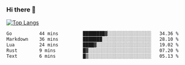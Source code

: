 ### Hi there 👋

<!--
**3Xpl0it3r/3Xpl0it3r** is a ✨ _special_ ✨ repository because its `README.md` (this file) appears on your GitHub profile.

Here are some ideas to get you started:

- 🔭 I’m currently working on ...
- 🌱 I’m currently learning ...
- 👯 I’m looking to collaborate on ...
- 🤔 I’m looking for help with ...
- 💬 Ask me about ...
- 📫 How to reach me: ...
- 😄 Pronouns: ...
- ⚡ Fun fact: ...
-->


[![Top Langs](https://github-readme-stats.vercel.app/api/top-langs/?username=3Xpl0it3r&layout=compact)](https://github.com/3Xpl0it3r/3Xpl0it3r)

<!--START_SECTION:waka-->

```txt
Go          44 mins         ████████▓░░░░░░░░░░░░░░░░   34.36 %
Markdown    36 mins         ███████░░░░░░░░░░░░░░░░░░   28.10 %
Lua         24 mins         ████▓░░░░░░░░░░░░░░░░░░░░   19.02 %
Rust        9 mins          █▓░░░░░░░░░░░░░░░░░░░░░░░   07.20 %
Text        6 mins          █▒░░░░░░░░░░░░░░░░░░░░░░░   05.13 %
```

<!--END_SECTION:waka-->
